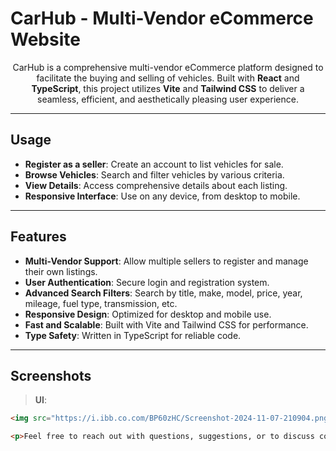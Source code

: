 # CarHub - Multi-Vendor eCommerce Website

<p align="center">
CarHub is a comprehensive multi-vendor eCommerce platform designed to facilitate the buying and selling of vehicles. Built with <strong>React</strong> and <strong>TypeScript</strong>, this project utilizes <strong>Vite</strong> and <strong>Tailwind CSS</strong> to deliver a seamless, efficient, and aesthetically pleasing user experience.
</p>

---

## Usage
- **Register as a seller**: Create an account to list vehicles for sale.
- **Browse Vehicles**: Search and filter vehicles by various criteria.
- **View Details**: Access comprehensive details about each listing.
- **Responsive Interface**: Use on any device, from desktop to mobile.

---

## Features
- **Multi-Vendor Support**: Allow multiple sellers to register and manage their own listings.
- **User Authentication**: Secure login and registration system.
- **Advanced Search Filters**: Search by title, make, model, price, year, mileage, fuel type, transmission, etc.
- **Responsive Design**: Optimized for desktop and mobile use.
- **Fast and Scalable**: Built with Vite and Tailwind CSS for performance.
- **Type Safety**: Written in TypeScript for reliable code.

---

## Screenshots

> **UI**:

```html
<img src="https://i.ibb.co.com/BP60zHC/Screenshot-2024-11-07-210904.png" alt="CarHub Screenshot" width="600" />

<p>Feel free to reach out with questions, suggestions, or to discuss collaboration opportunities!</p>
